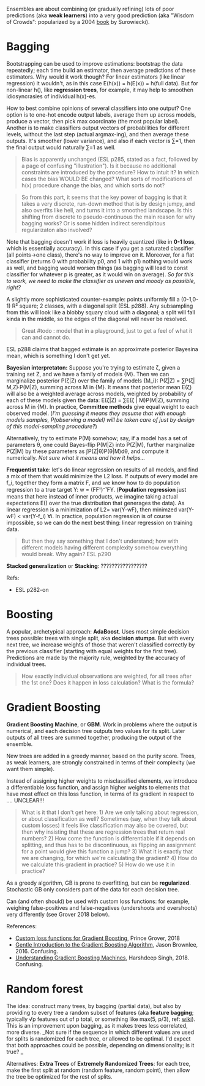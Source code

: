 Ensembles are about combining (or gradually refining) lots of poor predictions (aka **weak learners**) into a very good prediction (aka "Wisdom of Crowds": popularized by a 2004 [book](https://en.wikipedia.org/wiki/The_Wisdom_of_Crowds) by Surowiecki).

# Bagging

Bootstrapping can be used to improve estimations: bootstrap the data repeatedly; each time build an estimator, then average predictions of these estimators. Why would it work though? For linear estimators (like linear regression) it wouldn't, as in this case E(h(x)) = h(E(x)) = h(full data). But for non-linear h(), like **regression trees**, for example, it may help to smoothen idiosyncrasies of individual h(x)-es.

How to best combine opinions of several classifiers into one output? One option is to one-hot encode output labels, average them up across models, produce a vector, then pick max coordinate (the most popular label). Another is to make classifiers output vectors of probabilities for different levels, without the last step (actual argmax-ing), and then average these outputs. It's smoother (lower variance), and also if each vector is ∑=1, then the final output would naturally ∑=1 as well.

> Bias is apparently unchanged (ESL p285, stated as a fact, followed by a page of confusing "illustration"). Is it because no additional constraints are introduced by the procedure? How to intuit it? In which cases the bias WOULD BE changed? What sorts of modifications of h(x) procedure change the bias, and which sorts do not?

> So from this part, it seems that the key power of bagging is that it takes a very discrete, run-down method that is by design jumpy, and also overfits like hell, and turns it into a smoothed landscape. Is this shifting from discrete to pseudo-continuous the main reason for why bagging works? Or is some hidden indirect serendipitous regularizaton also involved?

Note that bagging doesn't work if loss is heavily quantized (like in **0-1 loss**, which is essentially accuracy). In this case if you get a saturated classifier (all points→one class), there's no way to improve on it. Moreover, for a flat classifier (returns 0 with probability p0, and 1 with p1) nothing would work as well, and bagging would worsen things (as bagging will lead to const classifier for whatever p is greater, as it would win on average). _So for this to work, we need to make the classifier as uneven and moody as possible, right?_

A slightly more sophisticated counter-example: points uniformly fill a (0-1,0-1) R² square; 2 classes, with a diagonal split (ESL p288). Any subsampling from this will look like a blobby squary cloud with a diagonal; a split will fall kinda in the middle, so the edges of the diagonal will never be resolved.

> Great #todo : model that in a playground, just to get a feel of what it can and cannot do.

ESL p288 claims that bagged estimate is an approximate posterior Bayesina mean, which is something I don't get yet.

**Bayesian interpretaton:** Suppose you're trying to estimate ζ, given a training set Z, and we have a family of models {M}. Then we can marginalize posterior P(ζ|Z) over the family of models {M_i}: P(ζ|Z) = ∑P(ζ| M,Z)∙P(M|Z), summing across M in {M}. It means that posterior mean E(ζ) will also be a weighted average across models, weighted by probability of each of these models given the data: E(ζ|Z) = ∑E(ζ | M)P(M|Z), summing across M in {M}. In practice, **Committee methods** give equal weight to each observed model. (_I'm guessing it means they assume that with enough models samples, P(observing a model) will be taken care of just by design of this model-sampling procedure?_)

Alternatively, try to estimate P(M) somehow; say, if a model has a set of parameters θ, one could Bayes-flip P(M|Z) into P(Z|M), further marginalize P(Z|M) by these parameters as ∫P(Z|θ)P(θ|M)dθ, and compute it numerically. _Not sure what it means and how it helps..._

**Frequentist take**: let's do linear regression on results of all models, and find a mix of them that would minimize the L2 loss. If outputs of every model are f_i, together they form a matrix F, and we know how to do population regression to a true target Y: w = (FFᵀ)⁻¹FY. (**Population regression** just means that here instead of inner products, we imagine taking actual expectations E() over the true distribution that generages the data). As linear regression is a minimization of L2= var(Y-wF), then minimzed var(Y-wF) < var(Y-f_i) ∀i. In practice, population regression is of course impossible, so we can do the next best thing: linear regression on training data.

> But then they say something that I don't understand; how with different models having different complexity somehow everything would break. Why again? ESL p290

**Stacked generalization** or **Stacking**: ?????????????????

Refs:
* ESL p282-on

# Boosting

A popular, archetypical approach: **AdaBoost**. Uses most simple decision trees possible: trees with single split, aka **decision stumps**. But with every next tree, we increase weights of those that weren't classified correctly by the previous classifier (starting with equal weights for the first tree). Predictions are made by the majority rule, weighted by the accuracy of individual trees.

> How exactly individual observations are weighted, for all trees after the 1st one? Does it happen in loss calculation? What is the formula?

# Gradient Boosting

**Gradient Boosting Machine**, or **GBM**. Work in problems where the output is numerical, and each decision tree outputs two values for its split. Later outputs of all trees are summed together, producing the output of the ensemble.

New trees are added in a greedy manner, based on the purity score. Trees, as weak learners, are strongly constrained in terms of their complexity (we want them simple).

Instead of assigning higher weights to misclassified elements, we introduce a differentiable loss function, and assign higher weights to elements that have most effect on this loss function, in terms of its gradient in respect to .… UNCLEAR!!!

> What is it that I don't get here: 1) Are we only talking about regression, or about classification as well? Sometimes (say, when they talk about custom losses) it feels like classification may also be covered, but then why insisting that these are regression trees that return real numbers?  2) How come the function is differentiable if it depends on splitting, and thus has to be discontinuous, as flipping an assignment for a point would give this function a jump? 3) What it is exactly that we are changing, for which we're calculating the gradient? 4) How do we calculate this gradient in practice? 5) How do we use it in practice?

As a greedy algorithm, GB is prone to overfitting, but can be **regularized**. Stochastic GB only considers part of the data for each decision tree. 

Can (and often should) be used with custom loss functions: for example, weighing false-positives and false-negatives (undershoots and overshoots) very differently (see Grover 2018 below).

References:
* [Custom loss functions for Gradient Boosting](https://towardsdatascience.com/custom-loss-functions-for-gradient-boosting-f79c1b40466d), Prince Grover, 2018
* [Gentle Introduction to the Gradient Boosting Algorithm](https://machinelearningmastery.com/gentle-introduction-gradient-boosting-algorithm-machine-learning/), Jason Brownlee, 2016. Confusing.
* [Understanding Gradient Boosting Machines](https://towardsdatascience.com/understanding-gradient-boosting-machines-9be756fe76ab),  Harshdeep Singh, 2018. Confusing.

# Random forest

The idea: construct many trees, by bagging (partial data), but also by providing to every tree a random subset of features (aka **feature bagging**; typically √p features out of p total, or something like max(5, p/3), ref: [wiki](https://en.wikipedia.org/wiki/Random_forest#From_bagging_to_random_forests)). This is an improvement upon bagging, as it makes trees less correlated, more diverse. _Not sure if the sequence in which different values are used for splits is randomized for each tree, or allowed to be optimal. I'd expect that both approaches could be possible, depending on dimensionality; is it true? _

Alternatives: **Extra Trees** of **Extremely Randomized Trees**: for each tree, make the first split at random (random feature, random point), then allow the tree be optimized for the rest of splits.